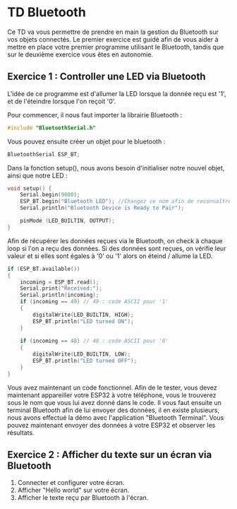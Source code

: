 # TD Bluetooth

Ce TD va vous permettre de prendre en main la gestion du Bluetooth sur vos objets connectés.
Le premier exercice est guidé afin de vous aider à mettre en place votre premier programme utilisant le Bluetooth, tandis que sur le deuxième exercice vous êtes en autonomie.

## Exercice 1 : Controller une LED via Bluetooth

L'idée de ce programme est d'allumer la LED lorsque la donnée reçu est '1', et de l'éteindre lorsque l'on reçoit '0'.

Pour commencer, il nous faut importer la librairie Bluetooth :

``` C
#include "BluetoothSerial.h"
```

Vous pouvez ensuite créer un objet pour le bluetooth :

``` C
BluetoothSerial ESP_BT;
```

Dans la fonction setup(), nous avons besoin d'initialiser notre nouvel objet, ainsi que notre LED :

``` C
void setup() {
	Serial.begin(9600);
	ESP_BT.begin("Bluetooth LED"); //Changez ce nom afin de reconnaître facilement votre ESP au moment de l'appareillage
	Serial.println("Bluetooth Device is Ready to Pair");

	pinMode (LED_BUILTIN, OUTPUT);
}
```

Afin de récupérer les données reçues via le Bluetooth, on check à chaque loop si l'on a reçu des données. Si des données sont reçues, on vérifie leur valeur et si elles sont égales à '0' ou '1' alors on éteind / allume la LED.

``` C
if (ESP_BT.available()) 
{
	incoming = ESP_BT.read();
	Serial.print("Received:"); 
	Serial.println(incoming);
	if (incoming == 49) // 49 : code ASCII pour '1'
	{
		digitalWrite(LED_BUILTIN, HIGH);
		ESP_BT.println("LED turned ON");
	}
       
	if (incoming == 48) // 48 : code ASCII pour '0'
	{
		digitalWrite(LED_BUILTIN, LOW);
		ESP_BT.println("LED turned OFF");
	}
}
```

Vous avez maintenant un code fonctionnel. Afin de le tester, vous devez maintenant appareiller votre ESP32 à votre téléphone, vous le trouverez sous le nom que vous lui avez donné dans le code. Il vous faut ensuite un terminal Bluetooth afin de lui envoyer des données, il en existe plusieurs, nous avons effectué la démo avec l'application "Bluetooth Terminal". Vous pouvez maintenant envoyer des données à votre ESP32 et observer les résultats.


## Exercice 2 : Afficher du texte sur un écran via Bluetooth

1. Connecter et configurer votre écran.
2. Afficher "Hello world" sur votre écran.
3. Afficher le texte reçu par Bluetooth à l'écran.